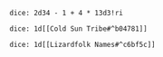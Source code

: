 `dice: 2d34 - 1 + 4 * 13d3!ri`

`dice: 1d[[Cold Sun Tribe#^b04781]]`

`dice: 1d[[Lizardfolk Names#^c6bf5c]]`